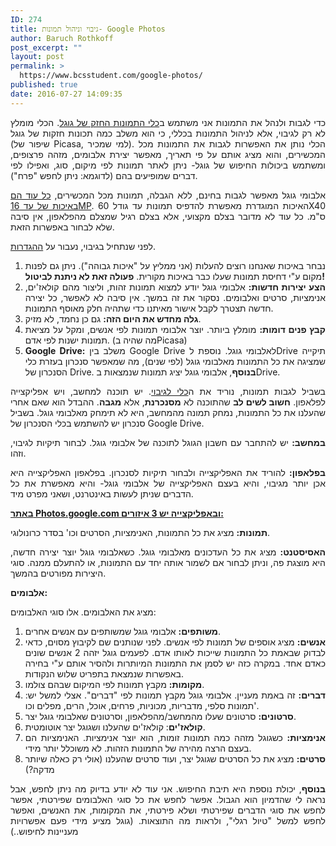 ```yaml
---
ID: 274
title: גיבוי וניהול תמונות- Google Photos
author: Baruch Rothkoff
post_excerpt: ""
layout: post
permalink: >
  https://www.bcsstudent.com/google-photos/
published: true
date: 2016-07-27 14:09:35
---
```

<p style="text-align:justify;">כדי לגבות ולנהל את התמונות אני משתמש ב<a href="https://photos.google.com/">כלי התמונות החזק של גוגל</a>. הכלי מומלץ לא רק לגיבוי, אלא לניהול התמונות בכללי, כי הוא משלב כמה תכונות חזקות של גוגל (שיפור של Picasa, למי שמכיר). הכלי נותן את האפשרות לגבות את התמונות מכל המכשירים, והוא מציג אותם על פי תאריך, מאפשר יצירת אלבומים, מזהה פרצופים, ומשתמש ביכולות החיפוש של גוגל- ניתן לאתר תמונות לפי מיקום, סוג, ואפילו לפי דברים שמופיעים בהם (לדוגמא: ניתן לחפש "פרח").</p>

<p style="text-align:justify;">אלבומי גוגל מאפשר לגבות בחינם, ללא הגבלה, תמונות מכל המכשירים, <a href="https://support.google.com/photos/answer/6220791?hl=iw">כל עוד הם באיכות של עד 16MP</a>. האיכות המוגדרת מאפשרת להדפיס תמונות עד גודל 60X40 ס"מ. כל עוד לא מדובר בצלם מקצועי, אלא בצלם רגיל שמצלם מהפלאפון, אין סיבה שלא לבחור באפשרות הזאת.</p>

<p style="text-align:justify;">לפני שנתחיל בגיבוי, נעבור על <a href="https://photos.google.com/settings">ההגדרות</a>.</p>

<ol>
<li style="text-align:justify;">נבחר באיכות שאנחנו רוצים להעלות (אני ממליץ על "איכות גבוהה"). ניתן גם לפנות מקום ע"י דחיסת תמונות שעלו כבר באיכות מקורית. <strong>פעולה זאת לא ניתנת לביטול!</strong></li>
<li style="text-align:justify;"><strong>הצע יצירות חדשות:</strong> אלבומי גוגל יודע למצוא תמונות זהות, וליצור מהם קולאז'ים, אנימציות, סרטים ואלבומים. נסקור את זה במשך. אין סיבה לא לאפשר, כל יצירה חדשה תצטרך לקבל אישור מאיתנו כדי שתהיה חלק מאוסף התמונות.</li>
<li style="text-align:justify;"><strong>גלה מחדש את היום הזה:</strong> גם כן נחמד, לא מזיק.</li>
<li style="text-align:justify;"><strong>קבץ פנים דומות:</strong> מומלץ ביותר. יוצר אלבומי תמונות לפי אנשים, ומקל על מציאת תמונות ישנות לפי אדם. (מה שהיה בPicasa)</li>
<li style="text-align:justify;"><strong>Google Drive:</strong> משלב בין Google Drive לאלבומי גוגל. נוספת לDrive תיקייה שמציגה את כל התמונות מאלבומי גוגל (לפי שנים), מה שמאפשר סנכרון בעזרת כלי הסנכרון של Drive. <strong>בנוסף</strong>, אלבומי גוגל יציג תמונות שנמצאות בDrive.</li>
</ol>

<p style="text-align:justify;">בשביל לגבות תמונות, נוריד את ה<a href="https://photos.google.com/apps">כלי לגיבוי</a>. יש תוכנה למחשב, ויש אפליקצייה לפלאפון. <strong>חשוב לשים לב</strong> שהתוכנה לא <strong>מסנכרנת</strong>, אלא <strong>מגבה</strong>. ההבדל הוא שאם אחרי שהעלנו את כל התמונות, נמחק תמונה מהמחשב, היא לא תימחק מאלבומי גוגל. בשביל סנכרון יש להשתמש בכלי הסנכרון של Google Drive.</p>

<p style="text-align:justify;"><strong>במחשב:</strong> יש להתחבר עם חשבון הגוגל לתוכנה של אלבומי גוגל. לבחור תיקיות לגיבוי, וזהו.</p>

<p style="text-align:justify;"><strong>בפלאפון:</strong> להוריד את האפליקצייה ולבחור תיקיות לסנכרון. בפלאפון האפליקצייה היא אכן יותר מגיבוי, והיא בעצם האפליקצייה של אלבומי גוגל- והיא מאפשרת את כל הדברים שניתן לעשות באינטרנט, ושאני מפרט מיד.</p>

<strong><span style="text-decoration:underline;">באתר <a href="https://photos.google.com/">Photos.google.com</a> ובאפליקצייה יש 3 איזורים:</span></strong>

<p style="text-align:justify;"><strong>תמונות:</strong> מציג את כל התמונות, האנימציות, הסרטים וכו' בסדר כרונולוגי.</p>

<p style="text-align:justify;"><strong>האסיסטנט:</strong> מציג את כל העדכונים מאלבומי גוגל. כשאלבומי גוגל יוצר יצירה חדשה, היא מוצגת פה, וניתן לבחור אם לשמור אותה יחד עם התמונות, או להתעלם ממנה. סוגי היצירות מפורטים בהמשך.</p>

<strong>אלבומים:</strong>

<p style="text-align:justify;">מציג את האלבומים. אלו סוגי האלבומים:</p>

<ol>
<li style="text-align:justify;"><strong>משותפים:</strong> אלבומי גוגל שמשותפים עם אנשים אחרים.</li>
<li style="text-align:justify;"><strong>אנשים:</strong> מציג אוספים של תמונות לפי אנשים. לפני שנותנים שם לקיבוץ מסוים, כדאי לבדוק שבאמת כל התמונות שייכות לאותו אדם. לפעמים גוגל יזהה 2 אנשים שונים כאדם אחד. במקרה כזה יש לסמן את התמונות המיותרות ולהסיר אותם ע"י בחירה באפשרות שנמצאת בתפריט שלוש הנקודות.</li>
<li style="text-align:justify;"><strong>מקומות</strong><strong>:</strong> מקבץ תמונות לפי המיקום שבהם צולמו.</li>
<li style="text-align:justify;"><strong>דברים:</strong> זה באמת מעניין. אלבומי גוגל מקבץ תמונות לפי "דברים". אצלי למשל יש: תמונות סלפי, מדבריות, מכוניות, פרחים, אוכל, הרים, מפלים וכו'.</li>
<li style="text-align:justify;"><strong>סרטונים:</strong> סרטונים שעלו מהמחשב/מהפלאפון, וסרטונים שאלבומי גוגל יצר.</li>
<li style="text-align:justify;"><strong>קולאז'ים</strong>: קולאז'ים שהעלנו ושגוגל יצר אוטומטית.</li>
<li style="text-align:justify;"><strong>אנימציות:</strong> כשגוגל מזהה כמה תמונות זומות, הוא יוצר אנימציות. האנימציות הם בעצם הרצה מהירה של התמונות הזהות. לא משוכלל יותר מידי.</li>
<li style="text-align:justify;"><strong>סרטים:</strong> מציג את כל הסרטים שגוגל יצר, ועוד סרטים שהעלנו (אולי רק כאלה שיותר מדקה?)</li>
</ol>

<p style="text-align:justify;"><strong>בנוסף</strong>, יכולת נוספת היא תיבת החיפוש. אני עוד לא יודע בדיוק מה ניתן לחפש, אבל נראה לי שהדמיון הוא הגבול. אפשר לחפש את כל סוגי האלבומים שפירטתי, אפשר לחפש את סוגי הדברים שפירטתי ושלא פירטתי, את המקומות, את האנשים, ואפשר לחפש למשל "טיול רגלי", ולראות מה התוצאות. (גוגל מציע מידי פעם אפשרויות מעניינות לחיפוש..)</p>
